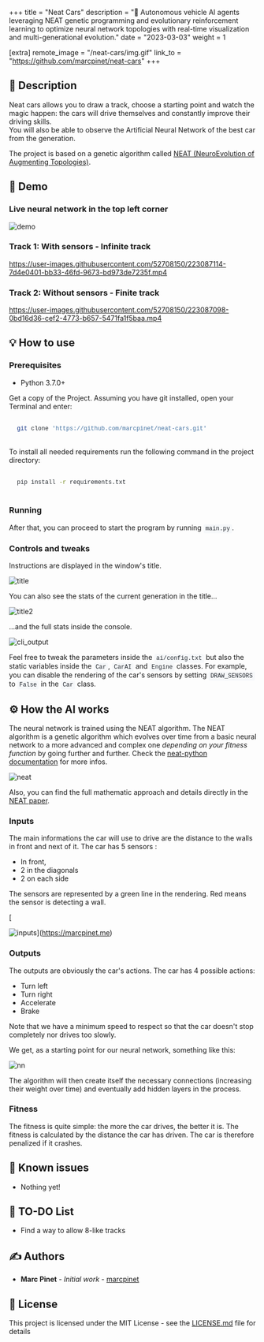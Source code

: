 +++
title = "Neat Cars"
description = "🚗 Autonomous vehicle AI agents leveraging NEAT genetic programming and evolutionary reinforcement learning to optimize neural network topologies with real-time visualization and multi-generational evolution."
date = "2023-03-03"
weight = 1

[extra]
remote_image = "/neat-cars/img.gif"
link_to = "https://github.com/marcpinet/neat-cars"
+++

<style>
/* GitHub Alert Styles */
.github-alert {
    border-radius: 6px;
    margin: 16px 0;
    padding: 12px 16px;
    border-left: 4px solid;
}

.github-alert-note {
    background-color: #ddf4ff;
    border-color: #0969da;
}

.github-alert-tip {
    background-color: #dcfce7;
    border-color: #1a7f37;
}

.github-alert-important {
    background-color: #f3e8ff;
    border-color: #8250df;
}

.github-alert-warning {
    background-color: #fff8dc;
    border-color: #d1242f;
}

.github-alert-caution {
    background-color: #ffebee;
    border-color: #d1242f;
}

/* Table Wrapper */
.table-wrapper {
    overflow-x: auto;
    margin: 16px 0;
}

.table-wrapper table {
    width: 100%;
    border-collapse: collapse;
}

.table-wrapper th,
.table-wrapper td {
    border: 1px solid #d1d5da;
    padding: 8px 12px;
    text-align: left;
}

.table-wrapper th {
    background-color: #f6f8fa;
    font-weight: 600;
}

/* Video Styles */
video {
    max-width: 100%;
    height: auto;
    border-radius: 6px;
    margin: 16px 0;
}

/* Code Block Styles */
pre {
    background-color: #f6f8fa;
    border-radius: 6px;
    padding: 16px;
    overflow-x: auto;
    margin: 16px 0;
}

code {
    background-color: #f6f8fa;
    padding: 2px 4px;
    border-radius: 3px;
    font-family: 'SFMono-Regular', 'Monaco', 'Inconsolata', 'Liberation Mono', 'Consolas', monospace;
    font-size: 85%;
    color: #24292f;
}

pre code {
    background-color: transparent;
    padding: 0;
}

/* Dark mode support for inline code */
@media (prefers-color-scheme: dark) {
    pre {
        background-color: #161b22;
        color: #f0f6fc;
    }
    
    code {
        background-color: #21262d;
        color: #f0f6fc;
    }
    
    pre code {
        background-color: transparent;
        color: inherit;
    }
}
</style>

## 📝 Description

Neat cars allows you to draw a track, choose a starting point and watch the magic happen: the cars will drive themselves and constantly improve their driving skills.
<br>You will also be able to observe the Artificial Neural Network of the best car from the generation.

The project is based on a genetic algorithm called [NEAT (NeuroEvolution of Augmenting Topologies)](https://en.wikipedia.org/wiki/Neuroevolution_of_augmenting_topologies).

## 🎥 Demo

### Live neural network in the top left corner

![demo](https://raw.githubusercontent.com/marcpinet/neat-cars/main/readme-data/nn.gif)

### Track 1: With sensors - Infinite track

https://user-images.githubusercontent.com/52708150/223087114-7d4e0401-bb33-46fd-9673-bd973de7235f.mp4

### Track 2: Without sensors - Finite track

https://user-images.githubusercontent.com/52708150/223087098-0bd16d36-cef2-4773-b657-5471fa1f5baa.mp4

## 💡 How to use

### Prerequisites

* Python 3.7.0+

Get a copy of the Project. Assuming you have git installed, open your Terminal and enter:

```bash
git clone 'https://github.com/marcpinet/neat-cars.git'
```

To install all needed requirements run the following command in the project directory:

```bash
pip install -r requirements.txt
```

### Running

After that, you can proceed to start the program by running `main.py`.

### Controls and tweaks

Instructions are displayed in the window's title.

![title](https://raw.githubusercontent.com/marcpinet/neat-cars/main/readme-data/title1.png)

You can also see the stats of the current generation in the title...

![title2](https://raw.githubusercontent.com/marcpinet/neat-cars/main/readme-data/title2.png)

...and the full stats inside the console.

![cli_output](https://raw.githubusercontent.com/marcpinet/neat-cars/main/readme-data/cli_output.png)

Feel free to tweak the parameters inside the `ai/config.txt` but also the static variables inside the `Car`, `CarAI` and `Engine` classes.
For example, you can disable the rendering of the car's sensors by setting `DRAW_SENSORS` to `False` in the `Car` class.

## ⚙️ How the AI works

The neural network is trained using the NEAT algorithm. The NEAT algorithm is a genetic algorithm which evolves over time from a basic neural network to a more advanced and complex one *depending on your fitness function* by going further and further. Check the [neat-python documentation](https://neat-python.readthedocs.io/en/latest/neat_overview.html) for more infos.

![neat](https://raw.githubusercontent.com/marcpinet/neat-cars/main/readme-data/neat_example.gif)

Also, you can find the full mathematic approach and details directly in the [NEAT paper](https://nn.cs.utexas.edu/downloads/papers/stanley.ec02.pdf).

### Inputs

The main informations the car will use to drive are the distance to the walls in front and next of it. The car has 5 sensors :

- In front,
- 2 in the diagonals
- 2 on each side

The sensors are represented by a green line in the rendering. Red means the sensor is detecting a wall.

[

![inputs](https://raw.githubusercontent.com/marcpinet/neat-cars/main/readme-data/car_sensors.png)](https://marcpinet.me)

### Outputs

The outputs are obviously the car's actions. The car has 4 possible actions:

- Turn left
- Turn right
- Accelerate
- Brake

Note that we have a minimum speed to respect so that the car doesn't stop completely nor drives too slowly.

We get, as a starting point for our neural network, something like this:

![nn](https://raw.githubusercontent.com/marcpinet/neat-cars/main/readme-data/neat_cars_init.png)

The algorithm will then create itself the necessary connections (increasing their weight over time) and eventually add hidden layers in the process.

### Fitness

The fitness is quite simple: the more the car drives, the better it is. The fitness is calculated by the distance the car has driven. The car is therefore penalized if it crashes.

## 🐛 Known issues

* Nothing yet!

## 🥅 TO-DO List

* Find a way to allow 8-like tracks

## ✍️ Authors

* **Marc Pinet** - *Initial work* - [marcpinet](https://github.com/marcpinet)

## 📃 License

This project is licensed under the MIT License - see the [LICENSE.md](https://github.com/marcpinet/neat-cars/tree/main/LICENSE.md) file for details